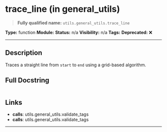 # trace_line (in general_utils)
> **Fully qualified name:** `utils.general_utils.trace_line`

**Type:** function
**Module:** 
**Status:** n/a
**Visibility:** n/a
**Tags:** 
**Deprecated:** ❌

---

## Description
Traces a straight line from `start` to `end` using a grid-based algorithm.

## Full Docstring
```

```

## Links
- **calls**: utils.general_utils.validate_tags
- **calls**: utils.general_utils.validate_tags


---
